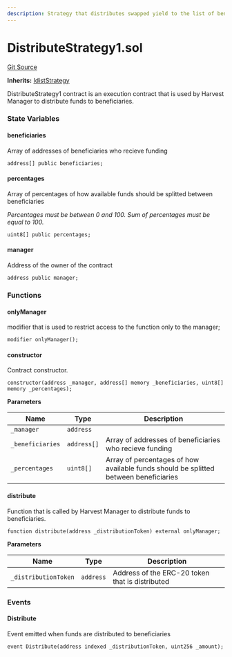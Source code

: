 ```yaml
---
description: Strategy that distributes swapped yield to the list of beneficiaries
---
```


# DistributeStrategy1.sol

[Git Source](https://github.com/Stake-for-Ukraine/sfu-savax/blob/855c70d84d498aafbcd341621f3e2d0d874da8ba/src/strategies/DistributeStrategy1.sol)

**Inherits:** [IdistStrategy](../../src/interfaces/IdistStrategy.sol/contract.IdistStrategy.md)

DistributeStrategy1 contract is an execution contract that is used by Harvest Manager to distribute funds to beneficiaries.

### State Variables

#### beneficiaries

Array of addresses of beneficiaries who recieve funding

```solidity
address[] public beneficiaries;
```

#### percentages

Array of percentages of how available funds should be splitted between beneficiaries

_Percentages must be between 0 and 100. Sum of percentages must be equal to 100._

```solidity
uint8[] public percentages;
```

#### manager

Address of the owner of the contract

```solidity
address public manager;
```

### Functions

#### onlyManager

modifier that is used to restrict access to the function only to the manager;

```solidity
modifier onlyManager();
```

#### constructor

Contract constructor.

```solidity
constructor(address _manager, address[] memory _beneficiaries, uint8[] memory _percentages);
```

**Parameters**

| Name             | Type        | Description                                                                          |
| ---------------- | ----------- | ------------------------------------------------------------------------------------ |
| `_manager`       | `address`   |                                                                                      |
| `_beneficiaries` | `address[]` | Array of addresses of beneficiaries who recieve funding                              |
| `_percentages`   | `uint8[]`   | Array of percentages of how available funds should be splitted between beneficiaries |

#### distribute

Function that is called by Harvest Manager to distribute funds to beneficiaries.

```solidity
function distribute(address _distributionToken) external onlyManager;
```

**Parameters**

| Name                 | Type      | Description                                     |
| -------------------- | --------- | ----------------------------------------------- |
| `_distributionToken` | `address` | Address of the ERC-20 token that is distributed |

### Events

#### Distribute

Event emitted when funds are distributed to beneficiaries

```solidity
event Distribute(address indexed _distributionToken, uint256 _amount);
```
